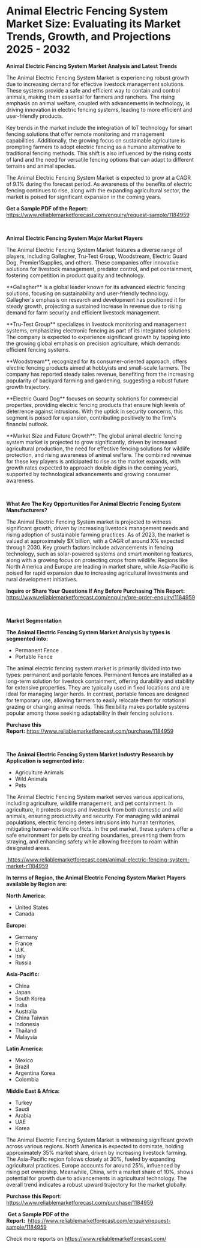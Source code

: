<p><h1>Animal Electric Fencing System Market Size: Evaluating its Market Trends, Growth, and Projections 2025 - 2032</h1></p><p><strong>Animal Electric Fencing System Market Analysis and Latest Trends</strong></p>
<p><p>The Animal Electric Fencing System Market is experiencing robust growth due to increasing demand for effective livestock management solutions. These systems provide a safe and efficient way to contain and control animals, making them essential for farmers and ranchers. The rising emphasis on animal welfare, coupled with advancements in technology, is driving innovation in electric fencing systems, leading to more efficient and user-friendly products.</p><p>Key trends in the market include the integration of IoT technology for smart fencing solutions that offer remote monitoring and management capabilities. Additionally, the growing focus on sustainable agriculture is prompting farmers to adopt electric fencing as a humane alternative to traditional fencing methods. This shift is also influenced by the rising costs of land and the need for versatile fencing options that can adapt to different terrains and animal species.</p><p>The Animal Electric Fencing System Market is expected to grow at a CAGR of 9.1% during the forecast period. As awareness of the benefits of electric fencing continues to rise, along with the expanding agricultural sector, the market is poised for significant expansion in the coming years.</p></p>
<p><strong>Get a Sample PDF of the Report:&nbsp;</strong> <a href="https://www.reliablemarketforecast.com/enquiry/request-sample/1184959?utm_campaign=1875&utm_medium=2&utm_source=Github&utm_content=ia&utm_term=11012025&utm_id=animal-electric-fencing-system">https://www.reliablemarketforecast.com/enquiry/request-sample/1184959</a></p>
<p>&nbsp;</p>
<p><strong>Animal Electric Fencing System Major Market Players</strong></p>
<p><p>The Animal Electric Fencing System Market features a diverse range of players, including Gallagher, Tru-Test Group, Woodstream, Electric Guard Dog, Premier1Supplies, and others. These companies offer innovative solutions for livestock management, predator control, and pet containment, fostering competition in product quality and technology.</p><p>**Gallagher** is a global leader known for its advanced electric fencing solutions, focusing on sustainability and user-friendly technology. Gallagher's emphasis on research and development has positioned it for steady growth, projecting a sustained increase in revenue due to rising demand for farm security and efficient livestock management. </p><p>**Tru-Test Group** specializes in livestock monitoring and management systems, emphasizing electronic fencing as part of its integrated solutions. The company is expected to experience significant growth by tapping into the growing global emphasis on precision agriculture, which demands efficient fencing systems.</p><p>**Woodstream**, recognized for its consumer-oriented approach, offers electric fencing products aimed at hobbyists and small-scale farmers. The company has reported steady sales revenue, benefiting from the increasing popularity of backyard farming and gardening, suggesting a robust future growth trajectory.</p><p>**Electric Guard Dog** focuses on security solutions for commercial properties, providing electric fencing products that ensure high levels of deterrence against intrusions. With the uptick in security concerns, this segment is poised for expansion, contributing positively to the firm's financial outlook.</p><p>**Market Size and Future Growth**: The global animal electric fencing system market is projected to grow significantly, driven by increased agricultural production, the need for effective fencing solutions for wildlife protection, and rising awareness of animal welfare. The combined revenue for these key players is anticipated to rise as the market expands, with growth rates expected to approach double digits in the coming years, supported by technological advancements and growing consumer awareness.</p></p>
<p>&nbsp;</p>
<p><strong>What Are The Key Opportunities For Animal Electric Fencing System Manufacturers?</strong></p>
<p><p>The Animal Electric Fencing System market is projected to witness significant growth, driven by increasing livestock management needs and rising adoption of sustainable farming practices. As of 2023, the market is valued at approximately $X billion, with a CAGR of around X% expected through 2030. Key growth factors include advancements in fencing technology, such as solar-powered systems and smart monitoring features, along with a growing focus on protecting crops from wildlife. Regions like North America and Europe are leading in market share, while Asia-Pacific is poised for rapid expansion due to increasing agricultural investments and rural development initiatives.</p></p>
<p><strong>Inquire or Share Your Questions If Any Before Purchasing This Report:</strong> <a href="https://www.reliablemarketforecast.com/enquiry/pre-order-enquiry/1184959?utm_campaign=1875&utm_medium=2&utm_source=Github&utm_content=ia&utm_term=11012025&utm_id=animal-electric-fencing-system">https://www.reliablemarketforecast.com/enquiry/pre-order-enquiry/1184959</a></p>
<p>&nbsp;</p>
<p><strong>Market Segmentation</strong></p>
<p><strong>The Animal Electric Fencing System Market Analysis by types is segmented into:</strong></p>
<p><ul><li>Permanent Fence</li><li>Portable Fence</li></ul></p>
<p><p>The animal electric fencing system market is primarily divided into two types: permanent and portable fences. Permanent fences are installed as a long-term solution for livestock containment, offering durability and stability for extensive properties. They are typically used in fixed locations and are ideal for managing larger herds. In contrast, portable fences are designed for temporary use, allowing farmers to easily relocate them for rotational grazing or changing animal needs. This flexibility makes portable systems popular among those seeking adaptability in their fencing solutions.</p></p>
<p><strong>Purchase this Report:&nbsp;</strong><a href="https://www.reliablemarketforecast.com/purchase/1184959?utm_campaign=1875&utm_medium=2&utm_source=Github&utm_content=ia&utm_term=11012025&utm_id=animal-electric-fencing-system">https://www.reliablemarketforecast.com/purchase/1184959</a></p>
<p>&nbsp;</p>
<p><strong>The Animal Electric Fencing System Market Industry Research by Application is segmented into:</strong></p>
<p><ul><li>Agriculture Animals</li><li>Wild Animals</li><li>Pets</li></ul></p>
<p><p>The Animal Electric Fencing System market serves various applications, including agriculture, wildlife management, and pet containment. In agriculture, it protects crops and livestock from both domestic and wild animals, ensuring productivity and security. For managing wild animal populations, electric fencing deters intrusions into human territories, mitigating human-wildlife conflicts. In the pet market, these systems offer a safe environment for pets by creating boundaries, preventing them from straying, and enhancing safety while allowing freedom to roam within designated areas.</p></p>
<p><a href="https://www.reliablemarketforecast.com/animal-electric-fencing-system-market-r1184959?utm_campaign=1875&utm_medium=2&utm_source=Github&utm_content=ia&utm_term=11012025&utm_id=animal-electric-fencing-system">&nbsp;https://www.reliablemarketforecast.com/animal-electric-fencing-system-market-r1184959</a></p>
<p><strong>In terms of Region, the Animal Electric Fencing System Market Players available by Region are:</strong></p>
<p>
    <p> <strong> North America: </strong>
        <ul>
            <li>United States</li>
            <li>Canada</li>
        </ul>
        </p> 
    <p> <strong> Europe: </strong>
        <ul>
            <li>Germany</li>
            <li>France</li>
            <li>U.K.</li>
            <li>Italy</li>
            <li>Russia</li>
        </ul>
        </p> 
    <p> <strong> Asia-Pacific: </strong>
        <ul>
            <li>China</li>
            <li>Japan</li>
            <li>South Korea</li>
            <li>India</li>
            <li>Australia</li>
            <li>China Taiwan</li>
            <li>Indonesia</li>
            <li>Thailand</li>
            <li>Malaysia</li>
        </ul>
        </p> 
    <p> <strong> Latin America: </strong>
        <ul>
            <li>Mexico</li>
            <li>Brazil</li>
            <li>Argentina Korea</li>
            <li>Colombia</li>
        </ul>
        </p> 
    <p> <strong> Middle East & Africa: </strong>
        <ul>
            <li>Turkey</li>
            <li>Saudi</li>
            <li>Arabia</li>
            <li>UAE</li>
            <li>Korea</li>
        </ul>
    </p>
    </p>
<p><p>The Animal Electric Fencing System Market is witnessing significant growth across various regions. North America is expected to dominate, holding approximately 35% market share, driven by increasing livestock farming. The Asia-Pacific region follows closely at 30%, fueled by expanding agricultural practices. Europe accounts for around 25%, influenced by rising pet ownership. Meanwhile, China, with a market share of 10%, shows potential for growth due to advancements in agricultural technology. The overall trend indicates a robust upward trajectory for the market globally.</p></p>
<p><strong>Purchase this Report: </strong><a href="https://www.reliablemarketforecast.com/purchase/1184959?utm_campaign=1875&utm_medium=2&utm_source=Github&utm_content=ia&utm_term=11012025&utm_id=animal-electric-fencing-system">https://www.reliablemarketforecast.com/purchase/1184959</a></p>
<p>&nbsp;<strong>Get a Sample PDF of the Report:&nbsp;&nbsp;</strong><a href="https://www.reliablemarketforecast.com/enquiry/request-sample/1184959?utm_campaign=1875&utm_medium=2&utm_source=Github&utm_content=ia&utm_term=11012025&utm_id=animal-electric-fencing-system">https://www.reliablemarketforecast.com/enquiry/request-sample/1184959</a></p>
<p><strong></strong></p>
<p>Check more reports on <a href="https://www.reliablemarketforecast.com/?utm_campaign=1875&utm_medium=2&utm_source=Github&utm_content=ia&utm_term=11012025&utm_id=animal-electric-fencing-system">https://www.reliablemarketforecast.com/</a></p>